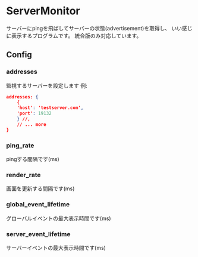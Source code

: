 # ServerMonitor

サーバーにpingを飛ばしてサーバーの状態(advertisement)を取得し、
いい感じに表示するプログラムです。
統合版のみ対応しています。

## Config

### addresses

監視するサーバーを設定します
例:

```json
addresses: {
    {
    'host': 'testserver.com',
    'port': 19132
    } //,
    // ... more
}
```

### ping_rate

pingする間隔です(ms)

### render_rate

画面を更新する間隔です(ms)

### global_event_lifetime

グローバルイベントの最大表示時間です(ms)

### server_event_lifetime

サーバーイベントの最大表示時間です(ms)
